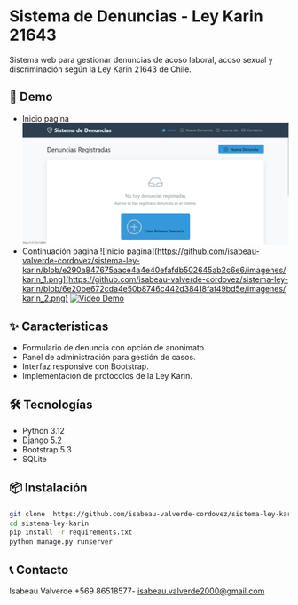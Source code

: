 # Sistema de Denuncias - Ley Karin 21643

Sistema web para gestionar denuncias de acoso laboral, acoso sexual y discriminación según la Ley Karin 21643 de Chile.

## 🚀 Demo
- Inicio pagina
![Inicio pagina](https://github.com/isabeau-valverde-cordovez/sistema-ley-karin/blob/e290a847675aace4a4e40efafdb502645ab2c6e6/imagenes/karin_1.png)
- Continuación pagina 
![Inicio pagina](https://github.com/isabeau-valverde-cordovez/sistema-ley-karin/blob/e290a847675aace4a4e40efafdb502645ab2c6e6/imagenes/karin_1.png](https://github.com/isabeau-valverde-cordovez/sistema-ley-karin/blob/6e20be672cda4e50b8746c442d38418faf49bd5e/imagenes/karin_2.png)
[![Video Demo](https://img.youtube.com/vi/TU_VIDEO_ID/0.jpg)](https://youtu.be/TU_VIDEO_ID)

## ✨ Características
- Formulario de denuncia con opción de anonimato.
- Panel de administración para gestión de casos.
- Interfaz responsive con Bootstrap.
- Implementación de protocolos de la Ley Karin.

## 🛠️ Tecnologías
- Python 3.12
- Django 5.2
- Bootstrap 5.3
- SQLite

## 📦 Instalación
```bash
git clone  https://github.com/isabeau-valverde-cordovez/sistema-ley-karin.git
cd sistema-ley-karin
pip install -r requirements.txt
python manage.py runserver
```

## 📞 Contacto
Isabeau Valverde +569 86518577- [isabeau.valverde2000@gmail.com](isabeau.valverde2000@gmail.com)

